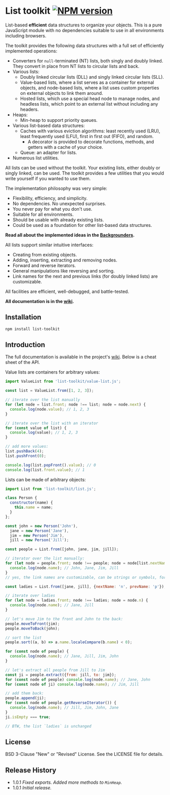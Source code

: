 # List toolkit [![NPM version][npm-img]][npm-url]

[npm-img]: https://img.shields.io/npm/v/list-toolkit.svg
[npm-url]: https://npmjs.org/package/list-toolkit

List-based **efficient** data structures to organize your objects.
This is a pure JavaScript module with no dependencies
suitable to use in all environments including browsers.

The toolkit provides the following data structures with a full set of efficiently implemented operations:

* Converters for `null`-terminated (NT) lists, both singly and doubly linked. They convert in place from NT lists to circular lists and back.
* Various lists:
  * Doubly linked circular lists (DLL) and singly linked circular lists (SLL).
  * Value-based lists, where a list serves as a container for external objects, and node-based lists, where a list uses custom properties on external objects to link them around.
  * Hosted lists, which use a special head node to manage nodes, and headless lists, which point to an external list without including any headers.
* Heaps:
  * Min-heap to support priority queues.
* Various list-based data structures:
  * Caches with various eviction algorithms: least recently used (LRU), least frequently used (LFU), first in first out (FIFO), and random.
    * A decorator is provided to decorate functions, methods, and getters with a cache of your choice.
  * Queue: an adapter for lists.
* Numerous list utilities.

All lists can be used without the toolkit. Your existing lists, either doubly or singly linked,
can be used. The toolkit provides a few utilities that you would write yourself if you wanted to use them.

The implementation philosophy was very simple:

* Flexibility, efficiency, and simplicity.
* No dependencies. No unexpected surprises.
* You never pay for what you don't use.
* Suitable for all environments.
* Should be usable with already existing lists.
* Could be used as a foundation for other list-based data structures.

**Read all about the implemented ideas in the [Backgrounders](./Backgrounder).**

All lists support similar intuitive interfaces:

* Creating from existing objects.
* Adding, inserting, extracting and removing nodes.
* Forward and reverse iterators.
* General manipulations like reversing and sorting.
* Link names for the next and previous links (for doubly linked lists) are customizable.

All facilities are efficient, well-debugged, and battle-tested.

**All documentation is in the [wiki](https://github.com/uhop/list-toolkit/wiki).**

## Installation

```bash
npm install list-toolkit
```

## Introduction

The full documentation is available in the project's [wiki](https://github.com/uhop/list-toolkit/wiki). Below is a cheat sheet of the API.

Value lists are containers for arbitrary values:

```js
import ValueList from 'list-toolkit/value-list.js';

const list = ValueList.from([1, 2, 3]);

// iterate over the list manually
for (let node = list.front; node !== list; node = node.next) {
  console.log(node.value); // 1, 2, 3
}

// iterate over the list with an iterator
for (const value of list) {
  console.log(value); // 1, 2, 3
}

// add more values:
list.pushBack(4);
list.pushFront(0);

console.log(list.popFront().value); // 0
console.log(list.front.value); // 1
```

Lists can be made of arbitrary objects:

```js
import List from 'list-toolkit/list.js';

class Person {
  constructor(name) {
    this.name = name;
  }
};

const john = new Person('John'),
  jane = new Person('Jane'),
  jim = new Person('Jim'),
  jill = new Person('Jill');

const people = List.from([john, jane, jim, jill]);

// iterator over the list manually:
for (let node = people.front; node !== people; node = node[list.nextName]) {
  console.log(node.name); // John, Jane, Jim, Jill
}
// yes, the link names are customizable, can be strings or symbols, for example:

const ladies = List.from([jane, jill], {nextName: 'n', prevName: 'p'});

// iterate over ladies
for (let node = ladies.front; node !== ladies; node = node.n) {
  console.log(node.name); // Jane, Jill
}

// let's move Jim to the front and John to the back:
people.moveToFront(jim);
people.moveToBack(john);

// sort the list
people.sort((a, b) => a.name.localeCompare(b.name) < 0);

for (const node of people) {
  console.log(node.name); // Jane, Jill, Jim, John
}

// let's extract all people from Jill to Jim
const ji = people.extract({from: jill, to: jim});
for (const node of people) console.log(node.name); // Jane, John
for (const node of ji) console.log(node.name); // Jim, Jill

// add them back:
people.append(ji);
for (const node of people.getReverseIterator()) {
  console.log(node.name); // Jill, Jim, John, Jane
}
ji.isEmpty === true;

// BTW, the list `ladies` is unchanged
```



## License

BSD 3-Clause "New" or "Revised" License. See the LICENSE file for details.

## Release History

* 1.0.1 *Fixed exports. Added more methods to `MinHeap`.*
* 1.0.1 *Initial release.*

